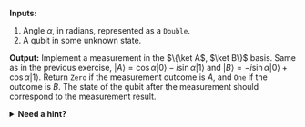 **Inputs:** 
1. Angle $\alpha$, in radians, represented as a `Double`.
1. A qubit in some unknown state.


**Output:** Implement a measurement in the $\{\ket A$, $\ket B\}$ basis. Same as in the previous exercise, $|A\rangle = \cos \alpha |0\rangle - i \sin \alpha |1\rangle$ and $|B\rangle = - i \sin \alpha |0\rangle + \cos \alpha |1\rangle$. Return `Zero` if the measurement outcome is $A$, and `One` if the outcome is $B$. 
The state of the qubit after the measurement should correspond to the measurement result.

<details>
    <summary><strong>Need a hint?</strong></summary>
    <p>An $R_x$ rotation can be used to go from the computational basis $\{ \ket 0, \ket 1 \}$ to the $\{ \ket{A}, \ket{B} \}$ basis and vice versa.</p>
</details>
